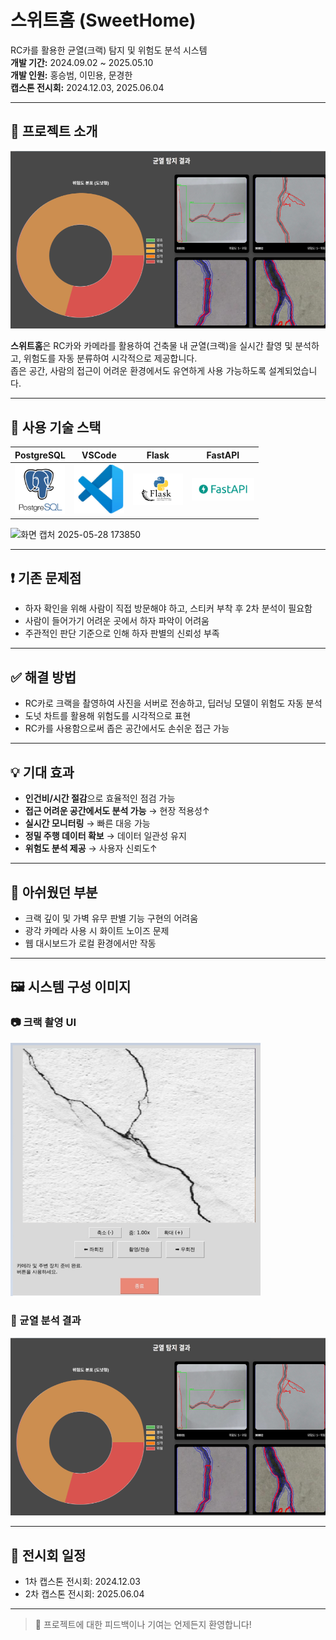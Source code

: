 # 스위트홈 (SweetHome)
RC카를 활용한 균열(크랙) 탐지 및 위험도 분석 시스템  
**개발 기간:** 2024.09.02 ~ 2025.05.10  
**개발 인원:** 홍승범, 이민용, 문경한  
**캡스톤 전시회:** 2024.12.03, 2025.06.04

---

## 📍 프로젝트 소개

<img src="분석결과사진.png" alt="분석결과" width="800"/>

**스위트홈**은 RC카와 카메라를 활용하여 건축물 내 균열(크랙)을 실시간 촬영 및 분석하고, 위험도를 자동 분류하여 시각적으로 제공합니다.  
좁은 공간, 사람의 접근이 어려운 환경에서도 유연하게 사용 가능하도록 설계되었습니다.

---

## 🔧 사용 기술 스택

| PostgreSQL | VSCode | Flask | FastAPI |
|------------|--------|-------|---------|
| <img src="postgresql.png" width="80"/> | <img src="vc.png" width="80"/> | <img src="파이썬플라스크.png" width="80"/> | <img src="fastapi.png" width="100"/> |
![화면 캡처 2025-05-28 173850](https://github.com/user-attachments/assets/f3ea306d-325e-422f-8dac-f74442be53f6)

---

## ❗ 기존 문제점

- 하자 확인을 위해 사람이 직접 방문해야 하고, 스티커 부착 후 2차 분석이 필요함
- 사람이 들어가기 어려운 곳에서 하자 파악이 어려움
- 주관적인 판단 기준으로 인해 하자 판별의 신뢰성 부족

---

## ✅ 해결 방법

- RC카로 크랙을 촬영하여 사진을 서버로 전송하고, 딥러닝 모델이 위험도 자동 분석
- 도넛 차트를 활용해 위험도를 시각적으로 표현
- RC카를 사용함으로써 좁은 공간에서도 손쉬운 접근 가능

---

## 💡 기대 효과

- **인건비/시간 절감**으로 효율적인 점검 가능
- **접근 어려운 공간에서도 분석 가능** → 현장 적용성↑
- **실시간 모니터링** → 빠른 대응 가능
- **정밀 주행 데이터 확보** → 데이터 일관성 유지
- **위험도 분석 제공** → 사용자 신뢰도↑

---

## 🧪 아쉬웠던 부분

- 크랙 깊이 및 가벽 유무 판별 기능 구현의 어려움
- 광각 카메라 사용 시 화이트 노이즈 문제
- 웹 대시보드가 로컬 환경에서만 작동

---

## 🖼️ 시스템 구성 이미지

### 📷 크랙 촬영 UI
<img src="화면 캡처 2025-05-28 173850.png" width="400"/>

### 🧠 균열 분석 결과
<img src="분석결과사진.png" width="800"/>

---

## 🔗 전시회 일정

- 1차 캡스톤 전시회: 2024.12.03  
- 2차 캡스톤 전시회: 2025.06.04

---

> 📢 프로젝트에 대한 피드백이나 기여는 언제든지 환영합니다!
